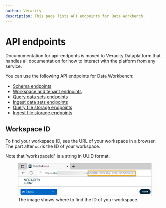 ```yaml
---
author: Veracity
description: This page lists API endpoints for Data Workbench.
---
```

# API endpoints
Documumentation for api-endponts is moved to Veracity Dataplatform that handles all documentation for how to interact with the platform from any service.

You can use the following API endpoints for Data Workbench:

* [Schema endpoints](https://developer.veracity.com/docs/section/dataplatform/schemamanagem)
* [Workspace and tenant endpoints](https://developer.veracity.com/docs/section/dataplatform/tenantmgm)
* [Query data sets endpoints](https://developer.veracity.com/docs/section/dataplatform/query/datasetquery)
* [Ingest data sets endpoints](https://developer.veracity.com/docs/section/dataplatform/storage/datasets)
* [Query file storage endpoints](https://developer.veracity.com/docs/section/dataplatform/query/filequery)
* [Ingest file storage endpoints](https://developer.veracity.com/docs/section/dataplatform/storage/files)


## Workspace ID

To find your workspace ID, see the URL of your workspace in a browser. The part after ```ws/```is the ID of your workspace.

Note that 'workspaceId' is a string in UUID format.

<figure>
	<img src="assets/workspaceid.png"/>
	<figcaption>The image shows where to find the ID of your workspace.</figcaption>
</figure>

